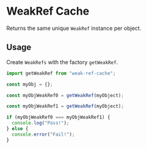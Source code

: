 # WeakRef Cache

Returns the same unique `WeakRef` instance per object.

## Usage

Create `WeakRefs` with the factory `getWeakRef`.

```ts
import getWeakRef from "weak-ref-cache";

const myObj = {};

const myObjWeakRef0 = getWeakRef(myObject);

const myObjWeakRef1 = getWeakRef(myObject);

if (myObjWeakRef0 === myObjWeakRef1) {
  console.log("Pass!");
} else {
  console.error("Fail!");
}
```
